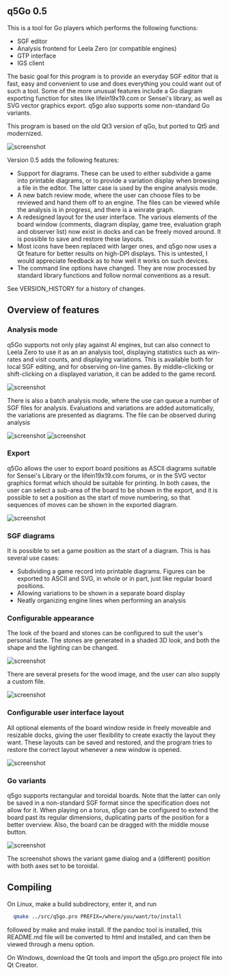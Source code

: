## q5Go 0.5

This is a tool for Go players which performs the following functions:
- SGF editor
- Analysis frontend for Leela Zero (or compatible engines)
- GTP interface
- IGS client

The basic goal for this program is to provide an everyday SGF editor
that is fast, easy and convenient to use and does everything you could
want out of such a tool.  Some of the more unusual features include a
Go diagram exporting function for sites like lifein19x19.com or
Sensei's library, as well as SVG vector graphics export.  q5go also supports
some non-standard Go variants.

This program is based on the old Qt3 version of qGo, but ported to Qt5
and modernized.

![screenshot](screens/screenshot.png)

Version 0.5 adds the following features:
 * Support for diagrams.  These can be used to either subdivide a game into
   printable diagrams, or to provide a variation display when browsing a
   file in the editor.  The latter case is used by the engine analysis
   mode.
 * A new batch review mode, where the user can choose files to be reviewed
   and hand them off to an engine.  The files can be viewed while the
   analysis is in progress, and there is a winrate graph.
 * A redesigned layout for the user interface.  The various elements of
   the board window (comments, diagram display, game tree, evaluation
   graph and observer list) now exist in docks and can be freely moved
   around.  It is possible to save and restore these layouts.
 * Most icons have been replaced with larger ones, and q5go now uses a
   Qt feature for better results on high-DPI displays.  This is untested,
   I would appreciate feedback as to how well it works on such devices.
 * The command line options have changed.  They are now processed by
   standard library functions and follow normal conventions as a result.

See VERSION_HISTORY for a history of changes.

## Overview of features

### Analysis mode
q5Go supports not only play against AI engines, but can also connect to
Leela Zero to use it as an an analysis tool, displaying statistics such
as win-rates and visit counts, and displaying variations.  This is
available both for local SGF editing, and for observing on-line games.
By middle-clicking or shift-clicking on a displayed variation, it can
be added to the game record.

![screenshot](screens/analysis.png)

There is also a batch analysis mode, where the use can queue a number of
SGF files for analysis. Evaluations and variations are added automatically,
the variations are presented as diagrams.  The file can be observed
during analysis

![screenshot](screens/batch.png)
![screenshot](screens/new-analysis.png)

### Export
q5Go allows the user to export board positions as ASCII diagrams suitable
for Sensei's Library or the lifein19x19.com forums, or in the SVG vector
graphics format which should be suitable for printing.  In both cases,
the user can select a sub-area of the board to be shown in the export,
and it is possible to set a position as the start of move numbering, so
that sequences of moves can be shown in the exported diagram.

![screenshot](screens/export.png)

### SGF diagrams

It is possible to set a game position as the start of a diagram.  This is
has several use cases:
- Subdividing a game record into printable diagrams.  Figures can be
  exported to ASCII and SVG, in whole or in part, just like regular
  board positions.
- Allowing variations to be shown in a separate board display
- Neatly organizing engine lines when performing an analysis

### Configurable appearance

The look of the board and stones can be configured to suit the user's
personal taste.  The stones are generated in a shaded 3D look, and both
the shape and the lighting can be changed.

![screenshot](screens/gostones.jpg)

There are several presets for the wood image, and the user can also
supply a custom file.

![screenshot](screens/gostones2.jpg)

### Configurable user interface layout

All optional elements of the board window reside in freely moveable and
resizable docks, giving the user flexibility to create exactly the layout
they want.  These layouts can be saved and restored, and the program
tries to restore the correct layout whenever a new window is opened.

![screenshot](screens/docks.png)

### Go variants

q5go supports rectangular and toroidal boards.  Note that the latter
can only be saved in a non-standard SGF format since the specification
does not allow for it.  When playing on a torus, q5go can be configured
to extend the board past its regular dimensions, duplicating parts of
the position for a better overview.  Also, the board can be dragged
with the middle mouse button.

![screenshot](screens/variants.jpg)

The screenshot shows the variant game dialog and a (different) position
with both axes set to be toroidal.

## Compiling

On Linux, make a build subdirectory, enter it, and run
```sh
  qmake ../src/q5go.pro PREFIX=/where/you/want/to/install
```
followed by make and make install.  If the pandoc tool is installed, this
README.md file will be converted to html and installed, and can then be
viewed through a menu option.

On Windows, download the Qt tools and import the q5go.pro project file
into Qt Creator.
